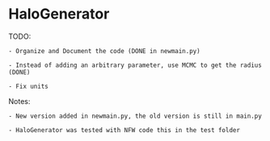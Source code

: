 HaloGenerator
=============

TODO:

	- Organize and Document the code (DONE in newmain.py)
	
	- Instead of adding an arbitrary parameter, use MCMC to get the radius (DONE)
	
	- Fix units

Notes:

	- New version added in newmain.py, the old version is still in main.py
	
	- HaloGenerator was tested with NFW code this in the test folder
	
